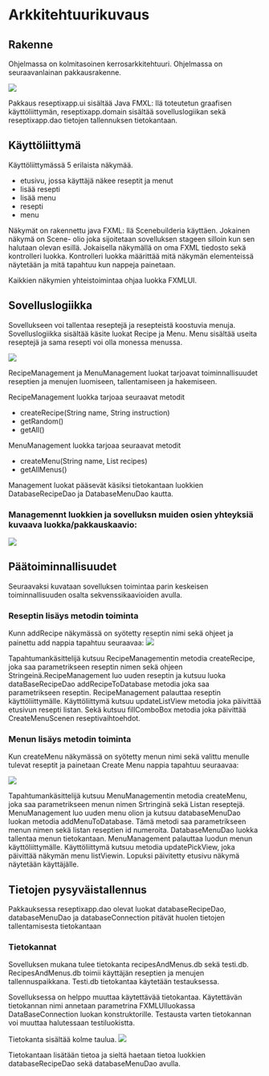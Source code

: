 # Arkkitehtuurikuvaus

## Rakenne 

Ohjelmassa on kolmitasoinen kerrosarkkitehtuuri. Ohjelmassa on seuraavanlainan pakkausrakenne.

<img src="https://github.com/Eddiejjay/ot-harjoitustyo/blob/master/ReseptiXApp/dokumentaatio/Kuvat/pakkausarkkitehtuuri.jpg">


Pakkaus reseptixapp.ui sisältää Java FMXL: llä toteutetun graafisen käyttöliittymän, reseptixapp.domain sisältää sovelluslogiikan sekä reseptixapp.dao tietojen tallennuksen tietokantaan. 

## Käyttöliittymä

Käyttöliittymässä 5 erilaista näkymää. 
- etusivu, jossa käyttäjä näkee reseptit ja menut
- lisää resepti
- lisää menu 
- resepti 
- menu


Näkymät on rakennettu java FXML: llä Scenebuilderia käyttäen. Jokainen näkymä on Scene- olio joka sijoitetaan sovelluksen stageen silloin kun sen halutaan olevan esillä. Jokaisella näkymällä on oma FXML tiedosto sekä kontrolleri luokka. Kontrolleri luokka määrittää mitä näkymän elementeissä näytetään ja mitä tapahtuu kun nappeja painetaan. 

Kaikkien näkymien yhteistoimintaa ohjaa luokka FXMLUI. 


## Sovelluslogiikka 

Sovellukseen voi tallentaa reseptejä ja resepteistä koostuvia menuja. Sovelluslogiikka sisältää käsite luokat Recipe ja Menu. Menu sisältää useita reseptejä ja sama resepti voi olla monessa menussa. 

<img src="https://github.com/Eddiejjay/ot-harjoitustyo/blob/master/ReseptiXApp/dokumentaatio/Kuvat/Monestamonen.png">


RecipeManagement ja MenuManagement luokat tarjoavat toiminnallisuudet reseptien ja menujen luomiseen, tallentamiseen ja hakemiseen. 

RecipeManagement luokka tarjoaa seuraavat metodit
- createRecipe(String name, String instruction)
- getRandom()
- getAll() 

MenuManagement luokka tarjoaa seuraavat metodit
- createMenu(String name, List <Recipe> recipes)
- getAllMenus() 

Management luokat pääsevät käsiksi tietokantaan luokkien DatabaseRecipeDao ja DatabaseMenuDao kautta. 
###  Managemennt luokkien ja sovelluksn muiden osien yhteyksiä kuvaava luokka/pakkauskaavio: 

<img src="https://github.com/Eddiejjay/ot-harjoitustyo/blob/master/ReseptiXApp/dokumentaatio/Kuvat/LuokkaPakkausKaavio.JPG">

## Päätoiminnallisuudet

Seuraavaksi kuvataan sovelluksen toimintaa parin keskeisen toiminnallisuuden osalta sekvenssikaavioiden avulla. 
### Reseptin lisäys metodin toiminta 
Kunn addRecipe näkymässä on syötetty reseptin nimi sekä ohjeet ja painettu add nappia tapahtuu seuraavaa:
<img src="https://github.com/Eddiejjay/ot-harjoitustyo/blob/master/ReseptiXApp/dokumentaatio/Kuvat/addRecipeSekvenssi.png">

Tapahtumankäsittelijä kutsuu RecipeManagementin metodia createRecipe, joka saa parametrikseen reseptin nimen sekä ohjeen Stringeinä.RecipeManagement luo uuden reseptin ja kutsuu luoka dataBaseRecipeDao addRecipeToDatabase metodia joka saa parametrikseen reseptin. RecipeManagement palauttaa reseptin käyttöliittymälle. Käyttöliittymä kutsuu updateListView metodia joka päivittää etusivun resepti listan. Sekä kutsuu fillComboBox metodia joka päivittää CreateMenuScenen reseptivaihtoehdot. 

### Menun lisäys metodin toiminta 
Kun createMenu näkymässä on syötetty menun nimi sekä valittu menulle tulevat reseptit ja painetaan Create Menu nappia tapahtuu seuraavaa:

<img src="https://github.com/Eddiejjay/ot-harjoitustyo/blob/master/ReseptiXApp/dokumentaatio/Kuvat/createMenuSekvenssi.png">


Tapahtumankäsittelijä kutsuu MenuManagementin metodia createMenu, joka saa parametrikseen menun nimen Srtringinä sekä Listan reseptejä. MenuManagement luo uuden menu olion ja kutsuu databaseMenuDao luokan metodia addMenuToDatabase. Tämä metodi saa parametrikseen menun nimen sekä listan reseptien id numeroita. DatabaseMenuDao luokka tallentaa menun tietokantaan. MenuManagement palauttaa luodun menun käyttöliittymälle. Käyttöliittymä kutsuu metodia updatePickView, joka päivittää näkymän menu listViewin. Lopuksi päivitetty etusivu näkymä näytetään käyttäjälle.


## Tietojen pysyväistallennus 

Pakkauksessa reseptixapp.dao olevat luokat databaseRecipeDao, databaseMenuDao ja databaseConnection pitävät huolen tietojen tallentamisesta tietokantaan

### Tietokannat 

Sovelluksen mukana tulee tietokanta recipesAndMenus.db sekä testi.db. RecipesAndMenus.db toimii käyttäjän reseptien ja menujen tallennuspaikkana. Testi.db tietokantaa käytetään testauksessa. 

Sovelluksessa on helppo muuttaa käytettävää tietokantaa. Käytettävän tietokannan nimi annetaan parametrina FXMLUIluokassa DataBaseConnection luokan konstruktorille. Testausta varten tietokannan voi muuttaa halutessaan testiluokistta. 

Tietokanta sisältää kolme taulua. 
<img src="https://github.com/Eddiejjay/ot-harjoitustyo/blob/master/ReseptiXApp/dokumentaatio/Kuvat/tietokantataulut.png">

Tietokantaan lisätään tietoa ja sieltä haetaan tietoa luokkien databaseRecipeDao sekä databaseMenuDao avulla. 









